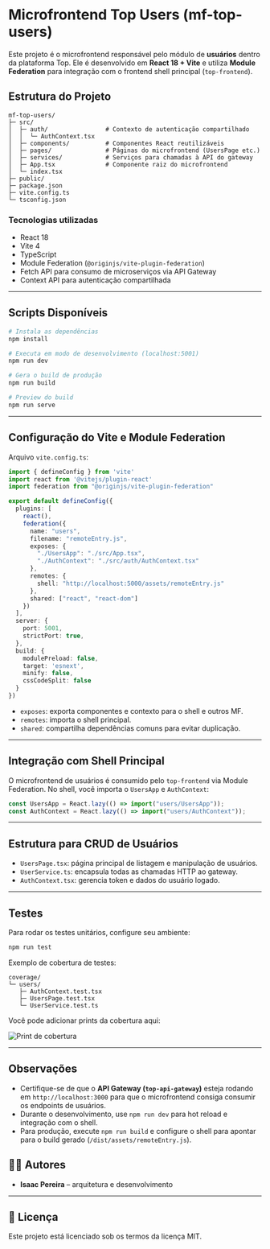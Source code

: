 # Microfrontend Top Users (mf-top-users)

Este projeto é o microfrontend responsável pelo módulo de **usuários** dentro da plataforma Top. Ele é desenvolvido em **React 18 + Vite** e utiliza **Module Federation** para integração com o frontend shell principal (`top-frontend`).

## Estrutura do Projeto

```
mf-top-users/
├─ src/
│  ├─ auth/                # Contexto de autenticação compartilhado
│  │  └─ AuthContext.tsx
│  ├─ components/          # Componentes React reutilizáveis
│  ├─ pages/               # Páginas do microfrontend (UsersPage etc.)
│  ├─ services/            # Serviços para chamadas à API do gateway
│  ├─ App.tsx              # Componente raiz do microfrontend
│  └─ index.tsx
├─ public/
├─ package.json
├─ vite.config.ts
└─ tsconfig.json
```

### Tecnologias utilizadas

* React 18
* Vite 4
* TypeScript
* Module Federation (`@originjs/vite-plugin-federation`)
* Fetch API para consumo de microserviços via API Gateway
* Context API para autenticação compartilhada

---

## Scripts Disponíveis

```bash
# Instala as dependências
npm install

# Executa em modo de desenvolvimento (localhost:5001)
npm run dev

# Gera o build de produção
npm run build

# Preview do build
npm run serve
```

---

## Configuração do Vite e Module Federation

Arquivo `vite.config.ts`:

```ts
import { defineConfig } from 'vite'
import react from '@vitejs/plugin-react'
import federation from "@originjs/vite-plugin-federation"

export default defineConfig({
  plugins: [
    react(),
    federation({
      name: "users",
      filename: "remoteEntry.js",
      exposes: {
        "./UsersApp": "./src/App.tsx",
        "./AuthContext": "./src/auth/AuthContext.tsx"
      },
      remotes: {
        shell: "http://localhost:5000/assets/remoteEntry.js"
      },
      shared: ["react", "react-dom"]
    })
  ],
  server: {
    port: 5001,
    strictPort: true,
  },
  build: {
    modulePreload: false,
    target: 'esnext',
    minify: false,
    cssCodeSplit: false
  }
})
```

* `exposes`: exporta componentes e contexto para o shell e outros MF.
* `remotes`: importa o shell principal.
* `shared`: compartilha dependências comuns para evitar duplicação.

---

## Integração com Shell Principal

O microfrontend de usuários é consumido pelo `top-frontend` via Module Federation. No shell, você importa o `UsersApp` e `AuthContext`:

```ts
const UsersApp = React.lazy(() => import("users/UsersApp"));
const AuthContext = React.lazy(() => import("users/AuthContext"));
```

---

## Estrutura para CRUD de Usuários

* `UsersPage.tsx`: página principal de listagem e manipulação de usuários.
* `UserService.ts`: encapsula todas as chamadas HTTP ao gateway.
* `AuthContext.tsx`: gerencia token e dados do usuário logado.

---

## Testes

Para rodar os testes unitários, configure seu ambiente:

```bash
npm run test
```

Exemplo de cobertura de testes:

```
coverage/
└─ users/
   ├─ AuthContext.test.tsx
   ├─ UsersPage.test.tsx
   └─ UserService.test.ts
```

Você pode adicionar prints da cobertura aqui:

![Print de cobertura](./docs/coverage-users.png)

---

## Observações

* Certifique-se de que o **API Gateway (`top-api-gateway`)** esteja rodando em `http://localhost:3000` para que o microfrontend consiga consumir os endpoints de usuários.
* Durante o desenvolvimento, use `npm run dev` para hot reload e integração com o shell.
* Para produção, execute `npm run build` e configure o shell para apontar para o build gerado (`/dist/assets/remoteEntry.js`).

## 👨‍💻 Autores

- **Isaac Pereira** – arquitetura e desenvolvimento

---

## 📜 Licença

Este projeto está licenciado sob os termos da licença MIT.
